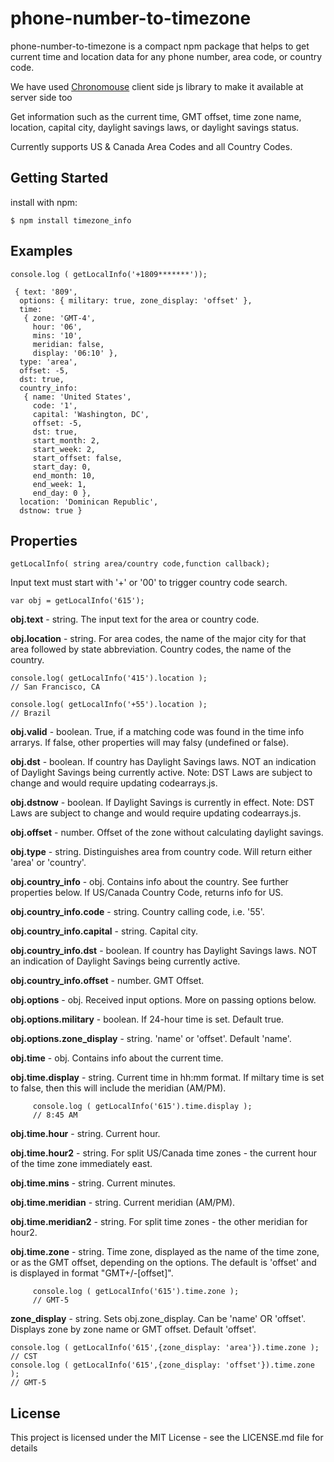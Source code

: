 # phone-number-to-timezone

phone-number-to-timezone is a compact npm package that helps to get current time and location data for any phone number, area code, or country code.

We have used [Chronomouse](https://www.chronomouse.com/) client side js library to make it available at server side too

Get information such as the current time, GMT offset, time zone name, location, capital city, daylight savings laws, or daylight savings status.

Currently supports US & Canada Area Codes and all Country Codes.

## Getting Started

install with npm:

```
$ npm install timezone_info
```

## Examples

```
console.log ( getLocalInfo('+1809*******'));

 { text: '809',
  options: { military: true, zone_display: 'offset' },
  time:
   { zone: 'GMT-4',
     hour: '06',
     mins: '10',
     meridian: false,
     display: '06:10' },
  type: 'area',
  offset: -5,
  dst: true,
  country_info:
   { name: 'United States',
     code: '1',
     capital: 'Washington, DC',
     offset: -5,
     dst: true,
     start_month: 2,
     start_week: 2,
     start_offset: false,
     start_day: 0,
     end_month: 10,
     end_week: 1,
     end_day: 0 },
  location: 'Dominican Republic',
  dstnow: true }

```
## Properties
```
getLocalInfo( string area/country code,function callback);
```
Input text must start with '+' or '00' to trigger country code search.
```
var obj = getLocalInfo('615');
```

**obj.text** - string. The input text for the area or country code.

**obj.location** - string. For area codes, the name of the major city for that area followed by state abbreviation. Country codes, the name of the country.

```
console.log( getLocalInfo('415').location );
// San Francisco, CA

console.log( getLocalInfo('+55').location );
// Brazil
```

**obj.valid** - boolean. True, if a matching code was found in the time info arrarys. If false, other properties will may falsy (undefined or false).

**obj.dst** - boolean. If country has Daylight Savings laws. NOT an indication of Daylight Savings being currently active. Note: DST Laws are subject to change and would require updating codearrays.js.

**obj.dstnow** - boolean. If Daylight Savings is currently in effect. Note: DST Laws are subject to change and would require updating codearrays.js.

**obj.offset** - number. Offset of the zone without calculating daylight savings.

**obj.type** - string. Distinguishes area from country code. Will return either 'area' or 'country'.

**obj.country_info** - obj. Contains info about the country. See further properties below. If US/Canada Country Code, returns info for US.

**obj.country_info.code** - string. Country calling code, i.e. '55'.

**obj.country_info.capital** - string. Capital city.

**obj.country_info.dst** - boolean. If country has Daylight Savings laws. NOT an indication of Daylight Savings being currently active.

**obj.country_info.offset** - number. GMT Offset.

**obj.options** - obj. Received input options. More on passing options below.

**obj.options.military** - boolean. If 24-hour time is set. Default true.

**obj.options.zone_display** - string. 'name' or 'offset'. Default 'name'.

**obj.time** - obj. Contains info about the current time.

**obj.time.display** - string. Current time in hh:mm format. If miltary time is set to false, then this will include the meridian (AM/PM).

```
     console.log ( getLocalInfo('615').time.display );
     // 8:45 AM
```

**obj.time.hour** - string. Current hour.

**obj.time.hour2** - string. For split US/Canada time zones - the current hour of the time zone immediately east.

**obj.time.mins** - string. Current minutes.

**obj.time.meridian** - string. Current meridian (AM/PM).

**obj.time.meridian2** - string. For split time zones - the other meridian for hour2.

**obj.time.zone** - string. Time zone, displayed as the name of the time zone, or as the GMT offset, depending on the options. The default is 'offset' and is displayed in format "GMT+/-[offset]".


```
     console.log ( getLocalInfo('615').time.zone );
     // GMT-5
```

**zone_display** - string. Sets obj.zone_display. Can be 'name' OR 'offset'. Displays zone by zone name or GMT offset. Default 'offset'.
```
console.log ( getLocalInfo('615',{zone_display: 'area'}).time.zone );
// CST
console.log ( getLocalInfo('615',{zone_display: 'offset'}).time.zone );
// GMT-5
```

## License

This project is licensed under the MIT License - see the LICENSE.md file for details
